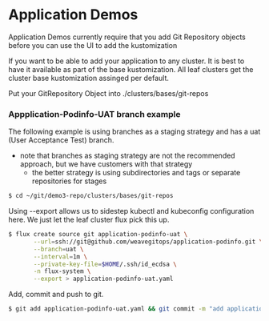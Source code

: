 # Application Demos

Application Demos currently require that you add Git Repository objects before you can use the UI to add the kustomization

If you want to be able to add your application to any cluster. It is best to have it available as part of the base kustomization. All leaf clusters get the cluster base kustomization assinged per default. 

Put your GitRepository Object into ./clusters/bases/git-repos

### Appplication-Podinfo-UAT branch example 

The following example is using branches as a staging strategy and has a uat (User Acceptance Test) branch. 
- note that branches as staging strategy are not the recommended approach, but we have customers with that strategy
  - the better strategy is using subdirectories and tags or separate repositories for stages

```bash
$ cd ~/git/demo3-repo/clusters/bases/git-repos
```

Using --export allows us to sidestep kubectl and kubeconfig configuration here. We just let the leaf cluster flux pick this up.

```bash
$ flux create source git application-podinfo-uat \
       --url=ssh://git@github.com/weavegitops/application-podinfo.git \
       --branch=uat \
       --interval=1m \
       --private-key-file=$HOME/.ssh/id_ecdsa \
       -n flux-system \
       --export > application-podinfo-uat.yaml
```

Add, commit and push to git.

```bash
$ git add application-podinfo-uat.yaml && git commit -m "add application-podinfo-uat.yaml' && git push
```
